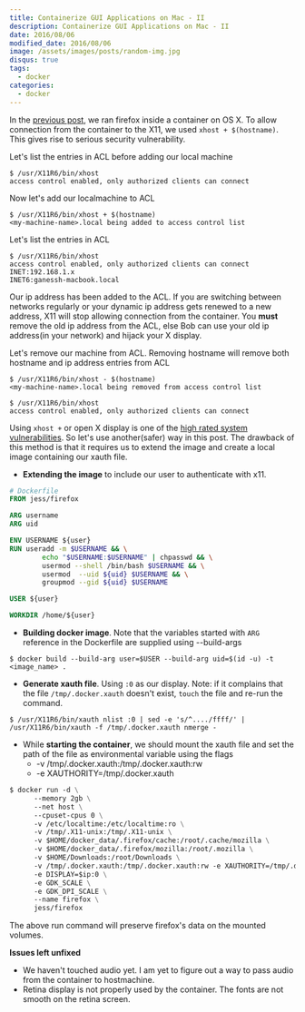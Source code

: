 ```yaml
---
title: Containerize GUI Applications on Mac - II
description: Containerize GUI Applications on Mac - II
date: 2016/08/06
modified_date: 2016/08/06
image: /assets/images/posts/random-img.jpg
disqus: true
tags:
  - docker
categories:
  - docker
---
```


In the [previous post](http://www.ganesshkumar.com/2016/08/05/docker-mac-gui-appications.html), we ran firefox inside a container on OS X. To allow connection from the container to the X11, we used `xhost + $(hostname)`. This gives rise to serious security vulnerability.

Let's list the entries in ACL before adding our local machine

```shell
$ /usr/X11R6/bin/xhost
access control enabled, only authorized clients can connect
```

Now let's add our localmachine to ACL

```shell
$ /usr/X11R6/bin/xhost + $(hostname)
<my-machine-name>.local being added to access control list
```

Let's list the entries in ACL

```shell
$ /usr/X11R6/bin/xhost
access control enabled, only authorized clients can connect
INET:192.168.1.x
INET6:ganessh-macbook.local
```

Our ip address has been added to the ACL. If you are switching between networks regularly or your dynamic ip address gets renewed to a new address, X11 will stop allowing connection from the container. You **must** remove the old ip address from the ACL, else Bob can use your old ip address(in your network) and hijack your X display.

Let's remove our machine from ACL. Removing hostname will remove both hostname and ip address entries from ACL

```shell
$ /usr/X11R6/bin/xhost - $(hostname)
<my-machine-name>.local being removed from access control list

$ /usr/X11R6/bin/xhost
access control enabled, only authorized clients can connect
```

Using `xhost +` or open X display is one of the [high rated system vulnerabilities](http://www.nikhef.nl/~mjg/xhost_plus.html). So let's use another(safer) way in this post. The drawback of this method is that it requires us to extend the image and create a local image containing our xauth file.

* **Extending the image** to include our user to authenticate with x11.

```dockerfile
# Dockerfile
FROM jess/firefox

ARG username
ARG uid

ENV USERNAME ${user}
RUN useradd -m $USERNAME && \
        echo "$USERNAME:$USERNAME" | chpasswd && \
        usermod --shell /bin/bash $USERNAME && \
        usermod  --uid ${uid} $USERNAME && \
        groupmod --gid ${uid} $USERNAME

USER ${user}

WORKDIR /home/${user}
```

* **Building docker image**. Note that the variables started with `ARG` reference in the Dockerfile are supplied using --build-args

```shell
$ docker build --build-arg user=$USER --build-arg uid=$(id -u) -t <image_name> .
```

* **Generate xauth file**. Using `:0` as our display. Note: if it complains that the file `/tmp/.docker.xauth` doesn't exist, `touch` the file and re-run the command.

```shell
$ /usr/X11R6/bin/xauth nlist :0 | sed -e 's/^..../ffff/' | /usr/X11R6/bin/xauth -f /tmp/.docker.xauth nmerge -
```

* While **starting the container**, we should mount the xauth file and set the path of the file as environmental variable using the flags
  * -v /tmp/.docker.xauth:/tmp/.docker.xauth:rw
  * -e XAUTHORITY=/tmp/.docker.xauth

```dockerfile
$ docker run -d \
      --memory 2gb \
      --net host \
      --cpuset-cpus 0 \
      -v /etc/localtime:/etc/localtime:ro \
      -v /tmp/.X11-unix:/tmp/.X11-unix \
      -v $HOME/docker_data/.firefox/cache:/root/.cache/mozilla \
      -v $HOME/docker_data/.firefox/mozilla:/root/.mozilla \
      -v $HOME/Downloads:/root/Downloads \
      -v /tmp/.docker.xauth:/tmp/.docker.xauth:rw -e XAUTHORITY=/tmp/.docker.xauth \
      -e DISPLAY=$ip:0 \
      -e GDK_SCALE \
      -e GDK_DPI_SCALE \
      --name firefox \
      jess/firefox
```

The above run command will preserve firefox's data on the mounted volumes.

**Issues left unfixed**

* We haven't touched audio yet. I am yet to figure out a way to pass audio from the container to hostmachine.
* Retina display is not properly used by the container. The fonts are not smooth on the retina screen.